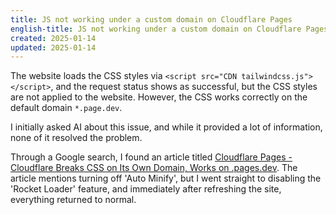 ```yaml
---
title: JS not working under a custom domain on Cloudflare Pages
english-title: JS not working under a custom domain on Cloudflare Pages
created: 2025-01-14
updated: 2025-01-14
---
```


The website loads the CSS styles via `<script src="CDN tailwindcss.js"></script>`, and the request status shows as successful, but the CSS styles are not applied to the website. However, the CSS works correctly on the default domain `*.page.dev`.

I initially asked AI about this issue, and while it provided a lot of information, none of it resolved the problem.

Through a Google search, I found an article titled [Cloudflare Pages - Cloudflare Breaks CSS on Its Own Domain, Works on .pages.dev](https://community.cloudflare.com/t/cloudflare-pages-cloudflare-breaks-css-on-own-domain-works-on-pages-dev/711974). The article mentions turning off 'Auto Minify', but I went straight to disabling the 'Rocket Loader' feature, and immediately after refreshing the site, everything returned to normal.
